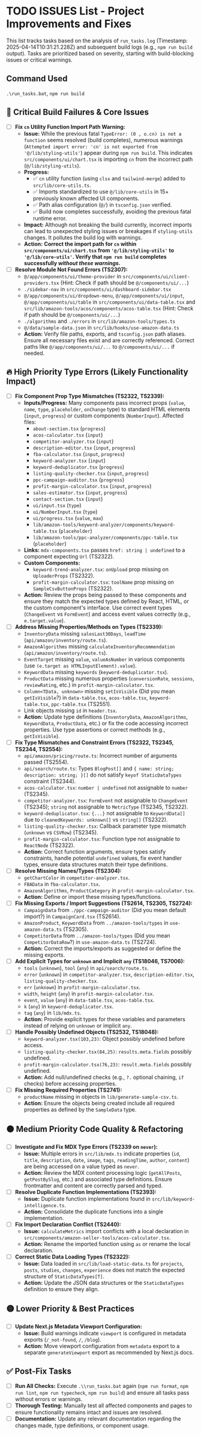 # TODO ISSUES List - Project Improvements and Fixes

This list tracks tasks based on the analysis of `run_tasks.log` (Timestamp: 2025-04-14T10:31:21.228Z) and subsequent build logs (e.g., `npm run build` output). Tasks are prioritized based on severity, starting with build-blocking issues or critical warnings.

## Command Used

`.\run_tasks.bat`, `npm run build`

## 🚨 Critical Build Failures & Core Issues

-   [ ] **Fix `cn` Utility Function Import Path Warning:**
    -   **Issue:** While the previous fatal `TypeError: (0 , o.cn) is not a function` seems resolved (build completes), numerous warnings (`Attempted import error: 'cn' is not exported from '@/lib/styling-utils'`) appear during `npm run build`. This indicates `src/components/ui/chart.tsx` is importing `cn` from the incorrect path (`@/lib/styling-utils`).
    -   **Progress:**
        -   ✅ `cn` utility function (using `clsx` and `tailwind-merge`) added to `src/lib/core-utils.ts`.
        -   ✅ Imports standardized to use `@/lib/core-utils` in 15+ previously known affected UI components.
        -   ✅ Path alias configuration (`@/`) in `tsconfig.json` verified.
        -   ✅ Build now completes successfully, avoiding the previous fatal runtime error.
    -   **Impact:** Although not breaking the build currently, incorrect imports can lead to unexpected styling issues or breakages if `styling-utils` changes. It pollutes the build log with warnings.
    -   **Action:** **Correct the import path for `cn` within `src/components/ui/chart.tsx` from `'@/lib/styling-utils'` to `'@/lib/core-utils'`. Verify that `npm run build` completes successfully *without these warnings*.**
-   [ ] **Resolve Module Not Found Errors (TS2307):**
    -   `@/app/components/ui/theme-provider` in `src/components/ui/client-providers.tsx` (Hint: Check if path should be `@/components/ui/...`)
    -   `./sidebar-nav` in `src/components/ui/dashboard-sidebar.tsx`
    -   `@/app/components/ui/dropdown-menu`, `@/app/components/ui/input`, `@/app/components/ui/table` in `src/components/ui/data-table.tsx` and `src/lib/amazon-tools/acos/components/acos-table.tsx` (Hint: Check if path should be `@/components/ui/...`)
    -   `./algorithms` and `./errors` in `src/lib/amazon-tools/types.ts`
    -   `@/data/sample-data.json` in `src/lib/hooks/use-amazon-data.ts`
    -   **Action:** Verify file paths, exports, and `tsconfig.json` path aliases. Ensure all necessary files exist and are correctly referenced. Correct paths like `@/app/components/ui/...` to `@/components/ui/...` if needed.

## 🔥 High Priority Type Errors (Likely Functionality Impact)

-   [ ] **Fix Component Prop Type Mismatches (TS2322, TS2339):**
    -   **Inputs/Progress:** Many components pass incorrect props (`value`, `name`, `type`, `placeholder`, `onChange` type) to standard HTML elements (`input`, `progress`) or custom components (`NumberInput`). Affected files:
        -   `about-section.tsx` (`progress`)
        -   `acos-calculator.tsx` (`input`)
        -   `competitor-analyzer.tsx` (`input`)
        -   `description-editor.tsx` (`input`, `progress`)
        -   `fba-calculator.tsx` (`input`, `progress`)
        -   `keyword-analyzer.tsx` (`input`)
        -   `keyword-deduplicator.tsx` (`progress`)
        -   `listing-quality-checker.tsx` (`input`, `progress`)
        -   `ppc-campaign-auditor.tsx` (`progress`)
        -   `profit-margin-calculator.tsx` (`input`, `progress`)
        -   `sales-estimator.tsx` (`input`, `progress`)
        -   `contact-section.tsx` (`input`)
        -   `ui/input.tsx` (`type`)
        -   `ui/NumberInput.tsx` (`type`)
        -   `ui/progress.tsx` (`value`, `max`)
        -   `lib/amazon-tools/keyword-analyzer/components/keyword-table.tsx` (`placeholder`)
        -   `lib/amazon-tools/ppc-analyzer/components/ppc-table.tsx` (`placeholder`)
    -   **Links:** `mdx-components.tsx` passes `href: string | undefined` to a component expecting `Url` (TS2322).
    -   **Custom Components:**
        -   `keyword-trend-analyzer.tsx`: `onUpload` prop missing on `UploaderProps` (TS2322).
        -   `profit-margin-calculator.tsx`: `toolName` prop missing on `SampleCsvButtonProps` (TS2322).
    -   **Action:** Review the props being passed to these components and ensure they match the expected types defined by React, HTML, or the custom component's interface. Use correct event types (`ChangeEvent` vs `FormEvent`) and access event values correctly (e.g., `e.target.value`).
-   [ ] **Address Missing Properties/Methods on Types (TS2339):**
    -   `InventoryData` missing `salesLast30Days`, `leadTime` (`api/amazon/inventory/route.ts`).
    -   `AmazonAlgorithms` missing `calculateInventoryRecommendation` (`api/amazon/inventory/route.ts`).
    -   `EventTarget` missing `value`, `valueAsNumber` in various components (use `(e.target as HTMLInputElement).value`).
    -   `KeywordData` missing `keywords` (`keyword-deduplicator.tsx`).
    -   `ProductData` missing numerous properties (`conversionRate`, `sessions`, `reviewRating`, etc.) in `profit-margin-calculator.tsx`.
    -   `Column<TData, unknown>` missing `setIsVisible` (Did you mean `getIsVisible`?) in `data-table.tsx`, `acos-table.tsx`, `keyword-table.tsx`, `ppc-table.tsx` (TS2551).
    -   Link objects missing `id` in `header.tsx`.
    -   **Action:** Update type definitions (`InventoryData`, `AmazonAlgorithms`, `KeywordData`, `ProductData`, etc.) or fix the code accessing incorrect properties. Use type assertions or correct methods (e.g., `getIsVisible`).
-   [ ] **Fix Type Mismatches and Constraint Errors (TS2322, TS2345, TS2344, TS2554):**
    -   `api/amazon/pricing/route.ts`: Incorrect number of arguments passed (TS2554).
    -   `api/search/route.ts`: Types `BlogPost[]` and `{ name: string; description: string; }[]` do not satisfy `keyof StaticDataTypes` constraint (TS2344).
    -   `acos-calculator.tsx`: `number | undefined` not assignable to `number` (TS2345).
    -   `competitor-analyzer.tsx`: `FormEvent` not assignable to `ChangeEvent` (TS2345); `string` not assignable to `MetricType` (TS2345, TS2322).
    -   `keyword-deduplicator.tsx`: `{...}` not assignable to `KeywordData[]` due to `cleanedKeywords: unknown[]` vs `string[]` (TS2322).
    -   `listing-quality-checker.tsx`: Callback parameter type mismatch (`unknown` vs `CSVRow`) (TS2345).
    -   `profit-margin-calculator.tsx`: Function type not assignable to `ReactNode` (TS2322).
    -   **Action:** Correct function arguments, ensure types satisfy constraints, handle potential `undefined` values, fix event handler types, ensure data structures match their type definitions.
-   [ ] **Resolve Missing Names/Types (TS2304):**
    -   `getChartColor` in `competitor-analyzer.tsx`.
    -   `FBAData` in `fba-calculator.tsx`.
    -   `AmazonAlgorithms`, `ProductCategory` in `profit-margin-calculator.tsx`.
    -   **Action:** Define or import these missing types/functions.
-   [ ] **Fix Missing Exports / Import Suggestions (TS2614, TS2305, TS2724):**
    -   `CampaignData` from `./ppc-campaign-auditor` (Did you mean default import?) in `CampaignCard.tsx` (TS2614).
    -   `AmazonProduct`, `KeywordData` from `../amazon-tools/types` in `use-amazon-data.ts` (TS2305).
    -   `CompetitorData` from `../amazon-tools/types` (Did you mean `CompetitorDataRow`?) in `use-amazon-data.ts` (TS2724).
    -   **Action:** Correct the imports/exports as suggested or define the missing exports.
-   [ ] **Add Explicit Types for `unknown` and Implicit `any` (TS18046, TS7006):**
    -   `tools` (`unknown`), `tool` (`any`) in `api/search/route.ts`.
    -   `error` (`unknown`) in `competitor-analyzer.tsx`, `description-editor.tsx`, `listing-quality-checker.tsx`.
    -   `err` (`unknown`) in `profit-margin-calculator.tsx`.
    -   `width`, `height` (`any`) in `profit-margin-calculator.tsx`.
    -   `event`, `value` (`any`) in `data-table.tsx`, `acos-table.tsx`.
    -   `k` (`any`) in `keyword-deduplicator.tsx`.
    -   `tag` (`any`) in `lib/mdx.ts`.
    -   **Action:** Provide explicit types for these variables and parameters instead of relying on `unknown` or implicit `any`.
-   [ ] **Handle Possibly Undefined Objects (TS2532, TS18048):**
    -   `keyword-analyzer.tsx(103,23)`: Object possibly undefined before access.
    -   `listing-quality-checker.tsx(84,25)`: `results.meta.fields` possibly undefined.
    -   `profit-margin-calculator.tsx(76,23)`: `result.meta.fields` possibly undefined.
    -   **Action:** Add null/undefined checks (e.g., `?.` optional chaining, `if` checks) before accessing properties.
-   [ ] **Fix Missing Required Properties (TS2741):**
    -   `productName` missing in objects in `lib/generate-sample-csv.ts`.
    -   **Action:** Ensure the objects being created include all required properties as defined by the `SampleData` type.

## 🟠 Medium Priority Code Quality & Refactoring

-   [ ] **Investigate and Fix MDX Type Errors (TS2339 on `never`):**
    -   **Issue:** Multiple errors in `src/lib/mdx.ts` indicate properties (`id`, `title`, `description`, `date`, `image`, `tags`, `readingTime`, `author`, `content`) are being accessed on a value typed as `never`.
    -   **Action:** Review the MDX content processing logic (`getAllPosts`, `getPostBySlug`, etc.) and associated type definitions. Ensure frontmatter and content are correctly parsed and typed.
-   [ ] **Resolve Duplicate Function Implementations (TS2393):**
    -   **Issue:** Duplicate function implementations found in `src/lib/keyword-intelligence.ts`.
    -   **Action:** Consolidate the duplicate functions into a single implementation.
-   [ ] **Fix Import Declaration Conflict (TS2440):**
    -   **Issue:** `calculateMetrics` import conflicts with a local declaration in `src/components/amazon-seller-tools/acos-calculator.tsx`.
    -   **Action:** Rename the imported function using `as` or rename the local declaration.
-   [ ] **Correct Static Data Loading Types (TS2322):**
    -   **Issue:** Data loaded in `src/lib/load-static-data.ts` for `projects`, `posts`, `studies`, `changes`, `experience` does not match the expected structure of `StaticDataTypes[T]`.
    -   **Action:** Update the JSON data structures or the `StaticDataTypes` definition to ensure they align.

## 🟡 Lower Priority & Best Practices

-   [ ] **Update Next.js Metadata Viewport Configuration:**
    -   **Issue:** Build warnings indicate `viewport` is configured in metadata exports (`/_not-found`, `/`, `/blog`).
    -   **Action:** Move viewport configuration from `metadata` export to a separate `generateViewport` export as recommended by Next.js docs.

## ✅ Post-Fix Tasks

-   [ ] **Run All Checks:** Execute `.\\run_tasks.bat` again (`npm run format`, `npm run lint`, `npm run typecheck`, `npm run build`) and ensure all tasks pass without errors or warnings.
-   [ ] **Thorough Testing:** Manually test all affected components and pages to ensure functionality remains intact and issues are resolved.
-   [ ] **Documentation:** Update any relevant documentation regarding the changes made, type definitions, or component usage.
